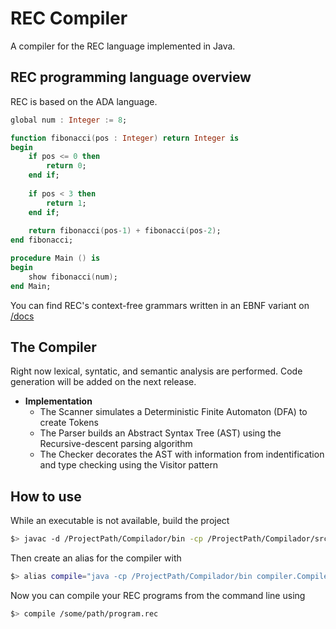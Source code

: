 # REC Compiler

A compiler for the REC language implemented in Java.

## REC programming language overview
REC is based on the ADA language.

```ada
global num : Integer := 8;

function fibonacci(pos : Integer) return Integer is
begin
    if pos <= 0 then
        return 0;
    end if;
    
    if pos < 3 then
        return 1;
    end if;
    
    return fibonacci(pos-1) + fibonacci(pos-2);
end fibonacci;

procedure Main () is
begin
    show fibonacci(num);
end Main;
```
You can find REC's context-free grammars written in an EBNF variant on [/docs](https://github.com/Drakmord2/rec-compiler/tree/develop/docs)

## The Compiler
Right now lexical, syntatic, and semantic analysis are performed. Code generation will be added on the next release.

* **Implementation**
    * The Scanner simulates a Deterministic Finite Automaton (DFA) to create Tokens
    * The Parser builds an Abstract Syntax Tree (AST) using the Recursive-descent parsing algorithm
    * The Checker decorates the AST with information from indentification and type checking using the Visitor pattern
 
## How to use

While an executable is not available, build the project

```bash
$> javac -d /ProjectPath/Compilador/bin -cp /ProjectPath/Compilador/src /ProjectPath/Compilador/src/compiler/Compiler.java
```

Then create an alias for the compiler with

```bash
$> alias compile="java -cp /ProjectPath/Compilador/bin compiler.Compiler"
```

Now you can compile your REC programs from the command line using

```bash
$> compile /some/path/program.rec
```
